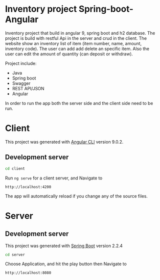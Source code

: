 # Inventory project Spring-boot-Angular
Inventory project that build in angular 9, spring boot and h2 database.
The project is build with restful Api in the server and crud in the client.
The website show an inventory list of item (item number, name, amount, inventory code).
The user can add add delete an specific item.
Also the user can edit the amount of quantity (can deposit or withdraw).

Project include:
- Java
- Spring boot
- Swagger
- REST API/JSON
- Angular 

In order to run the app both the server side and the client side need to be run.

# Client

This project was generated with [Angular CLI](https://github.com/angular/angular-cli) version 9.0.2.

## Development server

```sh
cd client
```
Run `ng serve` for a client server, and 
Navigate to 
```
http://localhost:4200
```
The app will automatically reload if you change any of the source files.

# Server

## Development server

This project was generated with [Spring Boot](https://spring.io) version 2.2.4

```sh
cd server
```

Choose Application, and hit the play button then
Navigate to
```
http://localhost:8080
```
